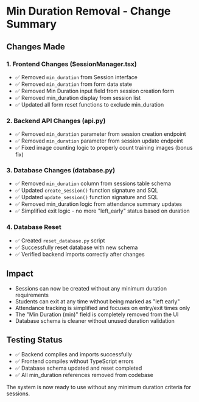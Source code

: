 # Min Duration Removal - Change Summary

## Changes Made

### 1. Frontend Changes (SessionManager.tsx)
- ✅ Removed `min_duration` from Session interface
- ✅ Removed `min_duration` from form data state
- ✅ Removed Min Duration input field from session creation form
- ✅ Removed min_duration display from session list
- ✅ Updated all form reset functions to exclude min_duration

### 2. Backend API Changes (api.py)
- ✅ Removed `min_duration` parameter from session creation endpoint
- ✅ Removed `min_duration` parameter from session update endpoint
- ✅ Fixed image counting logic to properly count training images (bonus fix)

### 3. Database Changes (database.py)
- ✅ Removed `min_duration` column from sessions table schema
- ✅ Updated `create_session()` function signature and SQL
- ✅ Updated `update_session()` function signature and SQL
- ✅ Removed min_duration logic from attendance summary updates
- ✅ Simplified exit logic - no more "left_early" status based on duration

### 4. Database Reset
- ✅ Created `reset_database.py` script
- ✅ Successfully reset database with new schema
- ✅ Verified backend imports correctly after changes

## Impact
- Sessions can now be created without any minimum duration requirements
- Students can exit at any time without being marked as "left early"
- Attendance tracking is simplified and focuses on entry/exit times only
- The "Min Duration (min)" field is completely removed from the UI
- Database schema is cleaner without unused duration validation

## Testing Status
- ✅ Backend compiles and imports successfully
- ✅ Frontend compiles without TypeScript errors
- ✅ Database schema updated and reset completed
- ✅ All min_duration references removed from codebase

The system is now ready to use without any minimum duration criteria for sessions.
